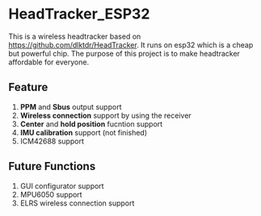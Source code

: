 # HeadTracker_ESP32
This is a wireless headtracker based on https://github.com/dlktdr/HeadTracker. It runs on esp32 which is a cheap but powerful chip.
The purpose of this project is to make headtracker affordable for everyone.

## Feature
1. **PPM** and **Sbus** output support
2. **Wireless connection** support by using the receiver
3. **Center** and **hold position** fucntion support
4. **IMU calibration** support (not finished)
5. ICM42688 support

## Future Functions
1. GUI configurator support
2. MPU6050 support
3. ELRS wireless connection support

